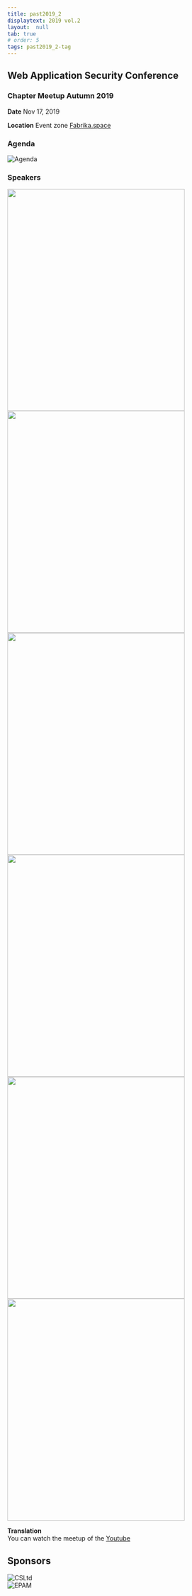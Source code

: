 ```yaml
---
title: past2019_2
displaytext: 2019 vol.2
layout:  null
tab: true
# order: 5
tags: past2019_2-tag
---
```


## Web Application Security Conference

### Chapter Meetup Autumn 2019

**Date** Nov 17, 2019

**Location** Event zone [Fabrika.space](https://fabrika.space/)

### Agenda

![Agenda](assets/images/agenda.jpg "Agenda")

### Speakers

<img src="assets/images/s1.jpg" width="400" height="500">  

<img src="assets/images/s2.jpg" width="400" height="500">  

<img src="assets/images/s3.jpg" width="400" height="500">  

<img src="assets/images/s4.jpg" width="400" height="500">  

<img src="assets/images/s5.jpg" width="400" height="500">  

<img src="assets/images/s6.jpg" width="400" height="500">  


**Translation**  
You can watch the meetup of the [Youtube](https://www.youtube.com/watch?v=utNBJ7r007M&list=PL9SNXXIM4tGeXMazvrONdXrMrCWXma9dO)


## Sponsors

![CSLtd](assets/images/csltd.jpg "CSLtd")  
![EPAM](assets/images/epam.jpg "EPAM")
